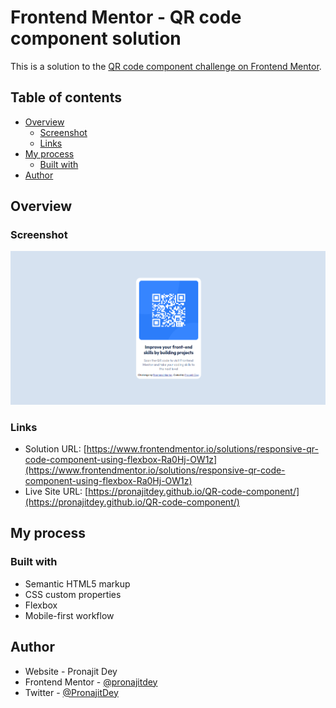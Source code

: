 # Frontend Mentor - QR code component solution

This is a solution to the [QR code component challenge on Frontend Mentor](https://www.frontendmentor.io/challenges/qr-code-component-iux_sIO_H). 

## Table of contents

- [Overview](#overview)
  - [Screenshot](#screenshot)
  - [Links](#links)
- [My process](#my-process)
  - [Built with](#built-with)
- [Author](#author)

## Overview

### Screenshot

![](./images/screenshot.png)

### Links

- Solution URL: [https://www.frontendmentor.io/solutions/responsive-qr-code-component-using-flexbox-Ra0Hj-OW1z](https://www.frontendmentor.io/solutions/responsive-qr-code-component-using-flexbox-Ra0Hj-OW1z)
- Live Site URL: [https://pronajitdey.github.io/QR-code-component/](https://pronajitdey.github.io/QR-code-component/)

## My process

### Built with

- Semantic HTML5 markup
- CSS custom properties
- Flexbox
- Mobile-first workflow

## Author

- Website - Pronajit Dey
- Frontend Mentor - [@pronajitdey](https://www.frontendmentor.io/profile/pronajitdey)
- Twitter - [@PronajitDey](https://twitter.com/PronajitDey)
